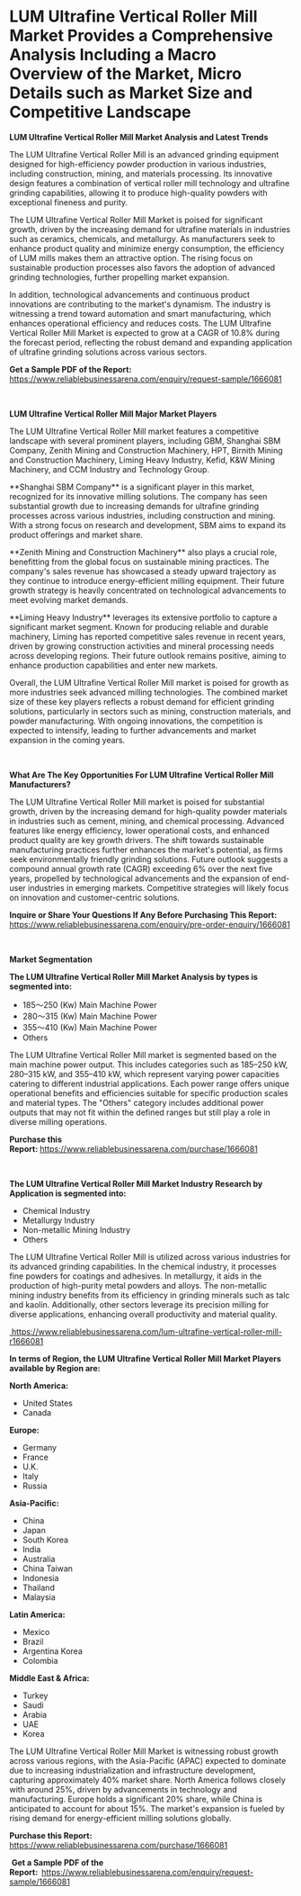 <p><h1>LUM Ultrafine Vertical Roller Mill Market Provides a Comprehensive Analysis Including a Macro Overview of the Market, Micro Details such as Market Size and Competitive Landscape</h1></p><p><strong>LUM Ultrafine Vertical Roller Mill Market Analysis and Latest Trends</strong></p>
<p><p>The LUM Ultrafine Vertical Roller Mill is an advanced grinding equipment designed for high-efficiency powder production in various industries, including construction, mining, and materials processing. Its innovative design features a combination of vertical roller mill technology and ultrafine grinding capabilities, allowing it to produce high-quality powders with exceptional fineness and purity.</p><p>The LUM Ultrafine Vertical Roller Mill Market is poised for significant growth, driven by the increasing demand for ultrafine materials in industries such as ceramics, chemicals, and metallurgy. As manufacturers seek to enhance product quality and minimize energy consumption, the efficiency of LUM mills makes them an attractive option. The rising focus on sustainable production processes also favors the adoption of advanced grinding technologies, further propelling market expansion.</p><p>In addition, technological advancements and continuous product innovations are contributing to the market's dynamism. The industry is witnessing a trend toward automation and smart manufacturing, which enhances operational efficiency and reduces costs. The LUM Ultrafine Vertical Roller Mill Market is expected to grow at a CAGR of 10.8% during the forecast period, reflecting the robust demand and expanding application of ultrafine grinding solutions across various sectors.</p></p>
<p><strong>Get a Sample PDF of the Report:&nbsp;</strong> <a href="https://www.reliablebusinessarena.com/enquiry/request-sample/1666081?utm_campaign=3316&utm_medium=2&utm_source=Github&utm_content=ia&utm_term=17042025&utm_id=lum-ultrafine-vertical-roller-mill">https://www.reliablebusinessarena.com/enquiry/request-sample/1666081</a></p>
<p>&nbsp;</p>
<p><strong>LUM Ultrafine Vertical Roller Mill Major Market Players</strong></p>
<p><p>The LUM Ultrafine Vertical Roller Mill market features a competitive landscape with several prominent players, including GBM, Shanghai SBM Company, Zenith Mining and Construction Machinery, HPT, Birnith Mining and Construction Machinery, Liming Heavy Industry, Kefid, K&W Mining Machinery, and CCM Industry and Technology Group.</p><p>**Shanghai SBM Company** is a significant player in this market, recognized for its innovative milling solutions. The company has seen substantial growth due to increasing demands for ultrafine grinding processes across various industries, including construction and mining. With a strong focus on research and development, SBM aims to expand its product offerings and market share.</p><p>**Zenith Mining and Construction Machinery** also plays a crucial role, benefitting from the global focus on sustainable mining practices. The company's sales revenue has showcased a steady upward trajectory as they continue to introduce energy-efficient milling equipment. Their future growth strategy is heavily concentrated on technological advancements to meet evolving market demands.</p><p>**Liming Heavy Industry** leverages its extensive portfolio to capture a significant market segment. Known for producing reliable and durable machinery, Liming has reported competitive sales revenue in recent years, driven by growing construction activities and mineral processing needs across developing regions. Their future outlook remains positive, aiming to enhance production capabilities and enter new markets.</p><p>Overall, the LUM Ultrafine Vertical Roller Mill market is poised for growth as more industries seek advanced milling technologies. The combined market size of these key players reflects a robust demand for efficient grinding solutions, particularly in sectors such as mining, construction materials, and powder manufacturing. With ongoing innovations, the competition is expected to intensify, leading to further advancements and market expansion in the coming years.</p></p>
<p>&nbsp;</p>
<p><strong>What Are The Key Opportunities For LUM Ultrafine Vertical Roller Mill Manufacturers?</strong></p>
<p><p>The LUM Ultrafine Vertical Roller Mill market is poised for substantial growth, driven by the increasing demand for high-quality powder materials in industries such as cement, mining, and chemical processing. Advanced features like energy efficiency, lower operational costs, and enhanced product quality are key growth drivers. The shift towards sustainable manufacturing practices further enhances the market's potential, as firms seek environmentally friendly grinding solutions. Future outlook suggests a compound annual growth rate (CAGR) exceeding 6% over the next five years, propelled by technological advancements and the expansion of end-user industries in emerging markets. Competitive strategies will likely focus on innovation and customer-centric solutions.</p></p>
<p><strong>Inquire or Share Your Questions If Any Before Purchasing This Report:</strong> <a href="https://www.reliablebusinessarena.com/enquiry/pre-order-enquiry/1666081?utm_campaign=3316&utm_medium=2&utm_source=Github&utm_content=ia&utm_term=17042025&utm_id=lum-ultrafine-vertical-roller-mill">https://www.reliablebusinessarena.com/enquiry/pre-order-enquiry/1666081</a></p>
<p>&nbsp;</p>
<p><strong>Market Segmentation</strong></p>
<p><strong>The LUM Ultrafine Vertical Roller Mill Market Analysis by types is segmented into:</strong></p>
<p><ul><li>185～250 (Kw) Main Machine Power</li><li>280～315 (Kw) Main Machine Power</li><li>355～410 (Kw) Main Machine Power</li><li>Others</li></ul></p>
<p><p>The LUM Ultrafine Vertical Roller Mill market is segmented based on the main machine power output. This includes categories such as 185–250 kW, 280–315 kW, and 355–410 kW, which represent varying power capacities catering to different industrial applications. Each power range offers unique operational benefits and efficiencies suitable for specific production scales and material types. The "Others" category includes additional power outputs that may not fit within the defined ranges but still play a role in diverse milling operations.</p></p>
<p><strong>Purchase this Report:&nbsp;</strong><a href="https://www.reliablebusinessarena.com/purchase/1666081?utm_campaign=3316&utm_medium=2&utm_source=Github&utm_content=ia&utm_term=17042025&utm_id=lum-ultrafine-vertical-roller-mill">https://www.reliablebusinessarena.com/purchase/1666081</a></p>
<p>&nbsp;</p>
<p><strong>The LUM Ultrafine Vertical Roller Mill Market Industry Research by Application is segmented into:</strong></p>
<p><ul><li>Chemical Industry</li><li>Metallurgy Industry</li><li>Non-metallic Mining Industry</li><li>Others</li></ul></p>
<p><p>The LUM Ultrafine Vertical Roller Mill is utilized across various industries for its advanced grinding capabilities. In the chemical industry, it processes fine powders for coatings and adhesives. In metallurgy, it aids in the production of high-purity metal powders and alloys. The non-metallic mining industry benefits from its efficiency in grinding minerals such as talc and kaolin. Additionally, other sectors leverage its precision milling for diverse applications, enhancing overall productivity and material quality.</p></p>
<p><a href="https://www.reliablebusinessarena.com/lum-ultrafine-vertical-roller-mill-r1666081?utm_campaign=3316&utm_medium=2&utm_source=Github&utm_content=ia&utm_term=17042025&utm_id=lum-ultrafine-vertical-roller-mill">&nbsp;https://www.reliablebusinessarena.com/lum-ultrafine-vertical-roller-mill-r1666081</a></p>
<p><strong>In terms of Region, the LUM Ultrafine Vertical Roller Mill Market Players available by Region are:</strong></p>
<p>
    <p> <strong> North America: </strong>
        <ul>
            <li>United States</li>
            <li>Canada</li>
        </ul>
        </p> 
    <p> <strong> Europe: </strong>
        <ul>
            <li>Germany</li>
            <li>France</li>
            <li>U.K.</li>
            <li>Italy</li>
            <li>Russia</li>
        </ul>
        </p> 
    <p> <strong> Asia-Pacific: </strong>
        <ul>
            <li>China</li>
            <li>Japan</li>
            <li>South Korea</li>
            <li>India</li>
            <li>Australia</li>
            <li>China Taiwan</li>
            <li>Indonesia</li>
            <li>Thailand</li>
            <li>Malaysia</li>
        </ul>
        </p> 
    <p> <strong> Latin America: </strong>
        <ul>
            <li>Mexico</li>
            <li>Brazil</li>
            <li>Argentina Korea</li>
            <li>Colombia</li>
        </ul>
        </p> 
    <p> <strong> Middle East & Africa: </strong>
        <ul>
            <li>Turkey</li>
            <li>Saudi</li>
            <li>Arabia</li>
            <li>UAE</li>
            <li>Korea</li>
        </ul>
    </p>
    </p>
<p><p>The LUM Ultrafine Vertical Roller Mill Market is witnessing robust growth across various regions, with the Asia-Pacific (APAC) expected to dominate due to increasing industrialization and infrastructure development, capturing approximately 40% market share. North America follows closely with around 25%, driven by advancements in technology and manufacturing. Europe holds a significant 20% share, while China is anticipated to account for about 15%. The market's expansion is fueled by rising demand for energy-efficient milling solutions globally.</p></p>
<p><strong>Purchase this Report: </strong><a href="https://www.reliablebusinessarena.com/purchase/1666081?utm_campaign=3316&utm_medium=2&utm_source=Github&utm_content=ia&utm_term=17042025&utm_id=lum-ultrafine-vertical-roller-mill">https://www.reliablebusinessarena.com/purchase/1666081</a></p>
<p>&nbsp;<strong>Get a Sample PDF of the Report:&nbsp;&nbsp;</strong><a href="https://www.reliablebusinessarena.com/enquiry/request-sample/1666081?utm_campaign=3316&utm_medium=2&utm_source=Github&utm_content=ia&utm_term=17042025&utm_id=lum-ultrafine-vertical-roller-mill">https://www.reliablebusinessarena.com/enquiry/request-sample/1666081</a></p>
<p><strong></strong></p>
<p><p></p><p></p><p></p></p>